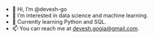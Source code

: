 - 👋 Hi, I’m @devesh-go
- 👀 I’m interested in data science and machine learning.
- 🌱 Currently learning Python and SQL.
- 📫 You can reach me at devesh.gogia@gmail.com.

<!---
devesh-go/devesh-go is a ✨ special ✨ repository because its `README.md` (this file) appears on your GitHub profile.
You can click the Preview link to take a look at your changes.
--->
